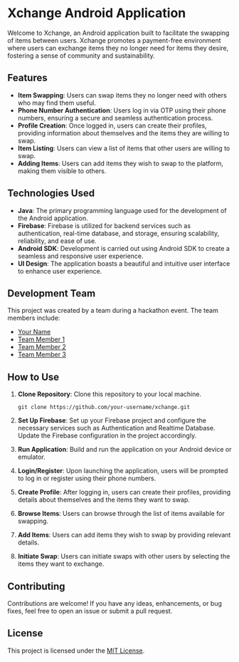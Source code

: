 # Xchange Android Application

Welcome to Xchange, an Android application built to facilitate the swapping of items between users. Xchange promotes a payment-free environment where users can exchange items they no longer need for items they desire, fostering a sense of community and sustainability.

## Features

- **Item Swapping**: Users can swap items they no longer need with others who may find them useful.
- **Phone Number Authentication**: Users log in via OTP using their phone numbers, ensuring a secure and seamless authentication process.
- **Profile Creation**: Once logged in, users can create their profiles, providing information about themselves and the items they are willing to swap.
- **Item Listing**: Users can view a list of items that other users are willing to swap.
- **Adding Items**: Users can add items they wish to swap to the platform, making them visible to others.

## Technologies Used

- **Java**: The primary programming language used for the development of the Android application.
- **Firebase**: Firebase is utilized for backend services such as authentication, real-time database, and storage, ensuring scalability, reliability, and ease of use.
- **Android SDK**: Development is carried out using Android SDK to create a seamless and responsive user experience.
- **UI Design**: The application boasts a beautiful and intuitive user interface to enhance user experience.

## Development Team

This project was created by a team during a hackathon event. The team members include:

- [Your Name](https://github.com/your-username)
- [Team Member 1](https://github.com/team-member-1)
- [Team Member 2](https://github.com/team-member-2)
- [Team Member 3](https://github.com/team-member-3)

## How to Use

1. **Clone Repository**: Clone this repository to your local machine.
   ```
   git clone https://github.com/your-username/xchange.git
   ```

2. **Set Up Firebase**: Set up your Firebase project and configure the necessary services such as Authentication and Realtime Database. Update the Firebase configuration in the project accordingly.

3. **Run Application**: Build and run the application on your Android device or emulator.

4. **Login/Register**: Upon launching the application, users will be prompted to log in or register using their phone numbers.

5. **Create Profile**: After logging in, users can create their profiles, providing details about themselves and the items they want to swap.

6. **Browse Items**: Users can browse through the list of items available for swapping.

7. **Add Items**: Users can add items they wish to swap by providing relevant details.

8. **Initiate Swap**: Users can initiate swaps with other users by selecting the items they want to exchange.

## Contributing

Contributions are welcome! If you have any ideas, enhancements, or bug fixes, feel free to open an issue or submit a pull request.

## License

This project is licensed under the [MIT License](LICENSE).
